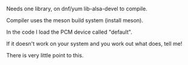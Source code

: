 Needs one library, on dnf/yum lib-alsa-devel to compile.

Compiler uses the meson build system (install meson).

In the code I load the PCM device called "default".

If it doesn't work on your system and you work out what
does, tell me!

There is very little point to this.
